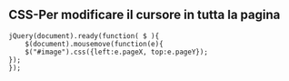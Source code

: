 ## CSS-Per modificare il cursore in tutta la pagina

```
jQuery(document).ready(function( $ ){
    $(document).mousemove(function(e){
    $("#image").css({left:e.pageX, top:e.pageY});
});
});
```
